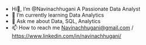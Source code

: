 - Hi👋, I’m @Navinachhugani
  A Passionate Data Analyst
- 🌱 I’m currently learning Data Analytics
- 💬 Ask me about Data, SQL, Analytics
- 📫 How to reach me Navinachhugani@gmail.com / https://www.linkedin.com/in/navinachhugani/


<!---
Navinachhugani/Navinachhugani is a ✨ special ✨ repository because its `README.md` (this file) appears on your GitHub profile.
You can click the Preview link to take a look at your changes.
--->
